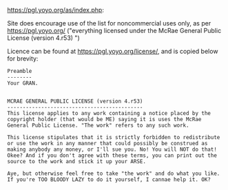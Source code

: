 <https://pgl.yoyo.org/as/index.php>:

Site does encourage use of the list for noncommercial uses only, as per 
https://pgl.yoyo.org/ ("everything licensed under the McRae General Public 
License (version 4.r53) ")

Licence can be found at https://pgl.yoyo.org/license/, and is copied below 
for brevity:


    Preamble
    --------
    Your GRAN.


    MCRAE GENERAL PUBLIC LICENSE (version 4.r53)
    --------------------------------------------
    This license applies to any work containing a notice placed by the
    copyright holder (that would be ME) saying it is uses the McRae
    General Public License. "The work" refers to any such work.

    This license stipulates that it is strictly forbidden to redistribute
    or use the work in any manner that could possibly be construed as
    making anybody any money, or I'll sue you. No! You will NOT do that!
    Okee? And if you don't agree with these terms, you can print out the
    source to the work and stick it up your ARSE.

    Aye, but otherwise feel free to take "the work" and do what you like.
    If you're TOO BLOODY LAZY to do it yourself, I cannae help it. OK?